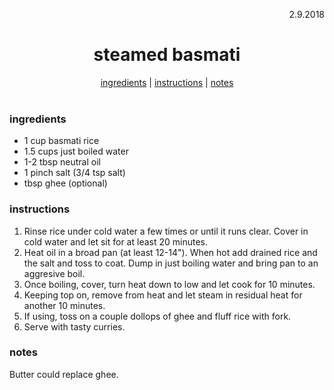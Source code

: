 <p align="right">2.9.2018</p>

<h1 align="center">steamed basmati</h1>

<div align="center">
  <a href="#ingredients">ingredients</a> | 
  <a href="#instructions">instructions</a> | 
  <a href="#notes">notes</a>
</div>
<br>

### ingredients
- 1 cup basmati rice
- 1.5 cups just boiled water
- 1-2 tbsp neutral oil
- 1 pinch salt (3/4 tsp salt)
- tbsp ghee (optional)

### instructions
1. Rinse rice under cold water a few times or until it runs clear.  Cover in cold water and let sit for at least 20 minutes.
2. Heat oil in a broad pan (at least 12-14").  When hot add drained rice and the salt and toss to coat.  Dump in just boiling 
water and bring pan to an aggresive boil.
3. Once boiling, cover, turn heat down to low and let cook for 10 minutes.
4. Keeping top on, remove from heat and let steam in residual heat for another 10 minutes.
5. If using, toss on a couple dollops of ghee and fluff rice with fork.
6. Serve with tasty curries.

### notes
Butter could replace ghee.

